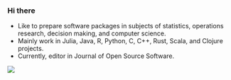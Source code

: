 ### Hi there 

- Like to prepare software packages in subjects of statistics, operations research, decision making, and computer science.
- Mainly work in Julia, Java, R, Python, C, C++, Rust, Scala, and Clojure projects.
- Currently, editor in Journal of Open Source Software.


![](https://komarev.com/ghpvc/?username=jbytecode&color=blueviolet)
  

